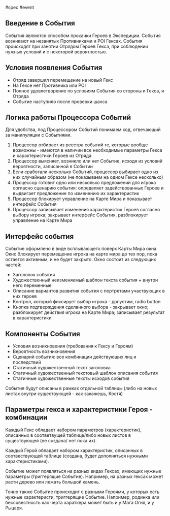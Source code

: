 #spec #event

## Введение в События 

События  являются способом прокачки Героев в Экспедиции. События  возникают на незанятых Противниками и POI Гексах. События происходят при занятии Отрядом Героев Гекса, при соблюдении нужных условий и с некоторой вероятностью. 


## Условия появления События

- Отряд завершил перемещение на новый Гекс
- На Гексе нет Противника или POI
- Полное удовлетворение по условиям События со стороны и Гекса, и Отряда 
- Событие наступило после проверки шанса  


## Логика работы Процессора Событий

Для удобства, под Процессором Событий понимаем код, отвечающий за манипуляции с Событиями.

1. Процессор отбирает из реестра событий те, которые вообще возможны - имеются в наличии все необходимые параметры Гекса и характеристики Героев из Отряда 
3. Процессор выясняет, возникло или нет Событие, исходя из условий вероятности,  записанной в Событии
4. Если сработали несколько Событий, процессор выбирает одно из них случайным образом (не показываем на одном Гексе несколько)
5. Процессор готовит одно или несколько предложений для игрока согласно сценарию события: определяет задействованных Героев и выдвигает предложение по изменению их характеристик 
7. Процессор блокирует управление на Карте Мира и показывает интерфейс События
8. Процессор записывает изменения характеристик Героев согласно выбору игрока; закрывает интерфейс События, разблокирует управление на Карте Мира


## Интерфейс события

Событие оформлено в виде всплывающего поверх Карты Мира окна. Окно блокирует перемещение игрока на карте мира до тех пор, пока остается активным, и не будет закрыто. Окно состоит из следующих частей:

- Заголовок события
- Художественный неизменяемый шаблон текста события + внутри него переменные 
- Описание вариантов развития события с портретами участвующих в них героев
- Контрол, который фиксирует выбор игрока - допустим, radio button
- Кнопка подтверждения сделанного выбора - закрывает окно; разблокирует действия игрока на Карте Мира; записывает результат в характеристики

## Компоненты События

- Условия возникновения (требования к Гексу и Героям)
- Вероятность возникновения
- Сценарий события: все комбинации действующих лиц и последствий
- Статичный художественный текст заголовка
- Статичный художественный текстовый шаблон описания события
- Статичные художественные тексты исходов события

События будут описаны в рамках отдельной таблицы (либо на новых листах внутри существующей - как закажешь, Костя)


## Параметры гекса и характеристики Героя - комбинации 

Каждый Гекс обладает набором параметров (характеристик), описанных в соответвущей таблице/либо новых листов в существующей (не создана/ нет пока их).

Каждый Герой обладает набором характеристик, описанных в соотвествующей таблице (создана, будет дополняться нужными характеристиками).

Событие может появляться на разных видах Гексах, имеющих нужные параметры (триггерящие Событие). Например, на разных гексах может расти дерево или лежать большой камень. 

Точно также Событие происходит с разными Героями, у которых есть нужные характеристи, триггерящие Событие. Например, родинка или бессовестность как черта хараткера может быть и у Мага Огня, и у Рыцаря.





